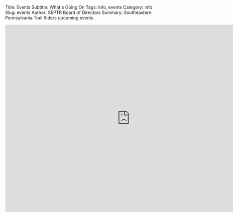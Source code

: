 Title: Events
Subtitle: What's Going On
Tags: info, events
Category: info
Slug: events
Author: SEPTR Board of Directors
Summary: Southeastern Pennsylvania Trail Riders upcoming events.

<iframe src="https://www.google.com/calendar/embed?title=%20&amp;height=600&amp;wkst=1&amp;bgcolor=%23FFFFFF&amp;src=phillymtb.org_o5ktcjbdu0ogsurru8h7t0vpb0%40group.calendar.google.com&amp;color=%23B1440E&amp;ctz=America%2FNew_York" style=" border-width:0 " width="800" height="600" frameborder="0" scrolling="no"></iframe>
